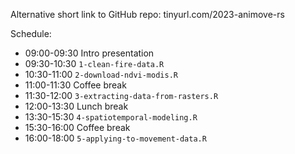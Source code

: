 Alternative short link to GitHub repo: tinyurl.com/2023-animove-rs

Schedule:

- 09:00-09:30 Intro presentation
- 09:30-10:30 `1-clean-fire-data.R`
- 10:30-11:00 `2-download-ndvi-modis.R`
- 11:00-11:30 Coffee break
- 11:30-12:00 `3-extracting-data-from-rasters.R`
- 12:00-13:30 Lunch break
- 13:30-15:30 `4-spatiotemporal-modeling.R`
- 15:30-16:00 Coffee break
- 16:00-18:00 `5-applying-to-movement-data.R`
